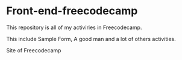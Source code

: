 # Front-end-freecodecamp

This repository is all of my activiries in Freecodecamp.

This include Sample Form, A good man and a lot of others activities.

Site of Freecodecamp 
